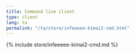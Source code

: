 ```yaml
---
title: Command line client
type: client
lang: ta
permalink: "/ta/store/infeeeee-kimai2-cmd.html"
---
```


{% include store/infeeeee-kimai2-cmd.md %}
